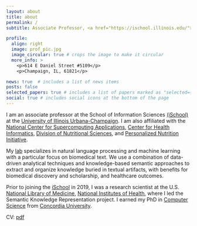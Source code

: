 ```yaml
---
layout: about
title: about
permalink: /
subtitle: Associate Professor, <a href="https://ischool.illinois.edu/">iSchool</a>, <a href="https://illinois.edu/">UIUC</a>

profile:
  align: right
  image: prof_pic.jpg
  image_circular: true # crops the image to make it circular
  more_info: >
    <p>614 E Daniel Street #5109</p>
    <p>Champaign, IL, 61821</p>

news: true  # includes a list of news items
posts: false
selected_papers: true # includes a list of papers marked as "selected={true}"
social: true # includes social icons at the bottom of the page
---
```


I am an associate professor at the School of Information Sciences [(iSchool)](https://ischool.illinois.edu/) at the [University of Illinois Urbana-Champaign](https://illinois.edu/). I am also affiliated with the [National Center for Supercomputing Applications](https://www.ncsa.illinois.edu/), [Center for Health Informatics](https://chi.healtheng.illinois.edu/), [Division of Nutritional Sciences](https://nutrsci.illinois.edu/), and [Personalized Nutrition Initiative](https://personalizednutrition.research.illinois.edu/).

My [lab](lab) specializes in natural language processing and machine learning with a particular focus on biomedical text. We use a combination of data-driven analytical techniques and knowledge-based semantic approaches to extract and organize knowledge buried in textual artifacts, with benefits for biomedical discovery and scholarship, and healthcare outcomes. 

Prior to joining the [iSchool](https://ischool.illinois.edu/) in 2019, I was a research scientist at the U.S. [National Library of Medicine](https://www.nlm.nih.gov/), [National Institutes of Health](https://www.nih.gov/), where I led the Semantic Knowledge Representation project. I earned my PhD in [Computer Science](https://www.concordia.ca/ginacody/computer-science-software-eng.html) from [Concordia University](https://www.concordia.ca/).

CV: [pdf](kilicoglu-cv.pdf)


